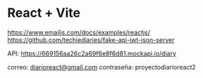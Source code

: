 # React + Vite

https://www.emailjs.com/docs/examples/reactjs/
https://github.com/techiediaries/fake-api-jwt-json-server

API:
https://669156aa26c2a69f6e8f6d81.mockapi.io/diary

correo: diarioreact@gmail.com
contraseña: proyectodiarioreact2
